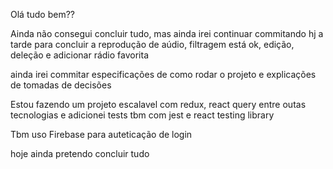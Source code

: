 Olá tudo bem??

Ainda não consegui concluir tudo, mas ainda irei continuar commitando hj a tarde para concluir a reprodução de aúdio, filtragem está ok, edição, deleção e adicionar rádio favorita

ainda irei commitar especificações de como rodar o projeto e explicações de tomadas de decisões

Estou fazendo um projeto escalavel com redux, react query entre outas tecnologias e adicionei tests tbm com jest e react testing library

Tbm uso Firebase para auteticação de login

hoje ainda pretendo concluir tudo